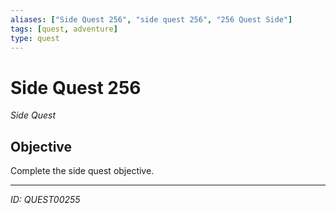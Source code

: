 ```yaml
---
aliases: ["Side Quest 256", "side quest 256", "256 Quest Side"]
tags: [quest, adventure]
type: quest
---
```


# Side Quest 256

*Side Quest*

## Objective
Complete the side quest objective.

---
*ID: QUEST00255*